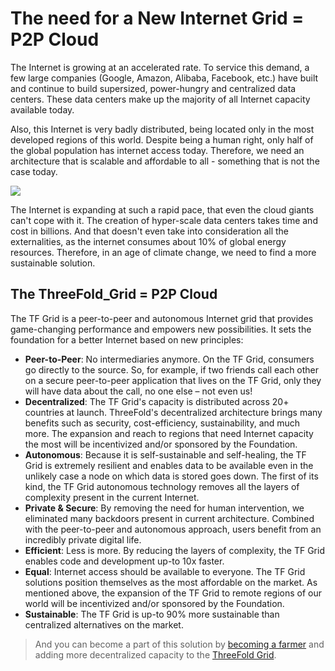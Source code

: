 # The need for a New Internet Grid = P2P Cloud

The Internet is growing at an accelerated rate. To service this demand, a few large companies (Google, Amazon, Alibaba, Facebook, etc.) have built and continue to build supersized, power-hungry and centralized data centers. These data centers make up the majority of all Internet capacity available today.

Also, this Internet is very badly distributed, being located only in the most developed regions of this world. Despite being a human right, only half of the global population has internet access today. Therefore, we need an architecture that is scalable and affordable to all - something that is not the case today.

![](threefold__bad_internet.png  )

The Internet is expanding at such a rapid pace, that even the cloud giants can't cope with it. The creation of hyper-scale data centers takes time and cost in billions. And that doesn't even take into consideration all the externalities, as the internet consumes about 10% of global energy resources. Therefore, in an age of climate change, we need to find a more sustainable solution.

## The ThreeFold_Grid = P2P Cloud

The TF Grid is a peer-to-peer and autonomous Internet grid that provides game-changing performance and empowers new possibilities. It sets the foundation for a better Internet based on new principles:

- **Peer-to-Peer**: No intermediaries anymore. On the TF Grid, consumers go directly to the source. So, for example, if two friends call each other on a secure peer-to-peer application that lives on the TF Grid, only they will have data about the call, no one else – not even us!
- **Decentralized**: The TF Grid's capacity is distributed across 20+ countries at launch. ThreeFold's decentralized architecture brings many benefits such as security, cost-efficiency, sustainability, and much more. The expansion and reach to regions that need Internet capacity the most will be incentivized and/or sponsored by the Foundation.
- **Autonomous**: Because it is self-sustainable and self-healing, the TF Grid is extremely resilient and enables data to be available even in the unlikely case a node on which data is stored goes down. The first of its kind, the TF Grid autonomous technology removes all the layers of complexity present in the current Internet.
- **Private & Secure**: By removing the need for human intervention, we eliminated many backdoors present in current architecture. Combined with the peer-to-peer and autonomous approach, users benefit from an incredibly private digital life.
- **Efficient**: Less is more. By reducing the layers of complexity, the TF Grid enables code and development up-to 10x faster.
- **Equal**: Internet access should be available to everyone. The TF Grid solutions position themselves as the most affordable on the market. As mentioned above, the expansion of the TF Grid to remote regions of our world will be incentivized and/or sponsored by the Foundation.
- **Sustainable**: The TF Grid is up-to 90% more sustainable than centralized alternatives on the market.

> And you can become a part of this solution by [becoming a farmer](threefold__become_a_farmer.md) and adding more decentralized capacity to the [ThreeFold Grid](threefold__threefold_grid).